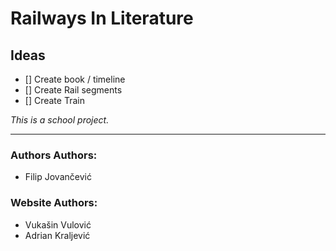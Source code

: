 # Railways In Literature
## Ideas
- [] Create book / timeline
- [] Create Rail segments
- [] Create Train

*This is a school project.*

---
### Authors Authors:
- Filip Jovančević

### Website Authors:
- Vukašin Vulović
- Adrian Kraljević